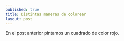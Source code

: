 ```yaml
---
published: true
title: Distintas maneras de colorear
layout: post
---
```




En el post anterior pintamos un cuadrado de color rojo.
